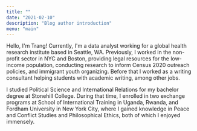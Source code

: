 ```yaml
---
title: ""
date: "2021-02-10"
description: "Blog author introduction"
menu: "main"
---
```


Hello, I'm Trang! Currently, I'm a data analyst working for a global health research institute based in Seattle, WA. Previously, I worked in the non-profit sector in NYC and Boston, providing legal resources for the low-income population, conducting research to inform Census 2020 outreach policies, and immigrant youth organizing. Before that I worked as a writing consultant helping students with academic writing, among other jobs.

I studied Political Science and International Relations for my bachelor degree at Stonehill College. During that time, I enrolled in two exchange programs at School of International Training in Uganda, Rwanda, and Fordham University in New York City, where I gained knowledge in Peace and Conflict Studies and Philosophical Ethics, both of which I enjoyed immensely. 
 